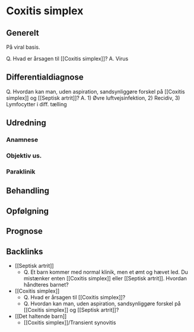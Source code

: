 # Coxitis simplex
## Generelt
På viral basis.

Q. Hvad er årsagen til [[Coxitis simplex]]?
A. Virus

## Differentialdiagnose
Q. Hvordan kan man, uden aspiration, sandsynliggøre forskel på [[Coxitis simplex]] og [[Septisk artrit]]?
A. 1) Øvre luftvejsinfektion, 2) Recidiv, 3) Lymfocytter i diff. tælling

## Udredning
### Anamnese

### Objektiv us.

### Paraklinik

## Behandling


## Opfølgning


## Prognose

<!-- #anki/tag/med/Derma #anki/tag/med/Rheumatology #anki/tag/med/Pediatrics -->

## Backlinks
* [[Septisk artrit]]
	* Q. Et barn kommer med normal klinik, men et ømt og hævet led. Du mistænker enten [[Coxitis simplex]] eller [[Septisk artrit]]. Hvordan håndteres barnet?
* [[Coxitis simplex]]
	* Q. Hvad er årsagen til [[Coxitis simplex]]?
	* Q. Hvordan kan man, uden aspiration, sandsynliggøre forskel på [[Coxitis simplex]] og [[Septisk artrit]]?
* [[Det haltende barn]]
	* [[Coxitis simplex]]/Transient synovitis

<!-- {BearID:A3BE1C39-2AEE-4A63-98ED-47C5D0BF5AC4-71605-00009D2F05E094A5} -->

